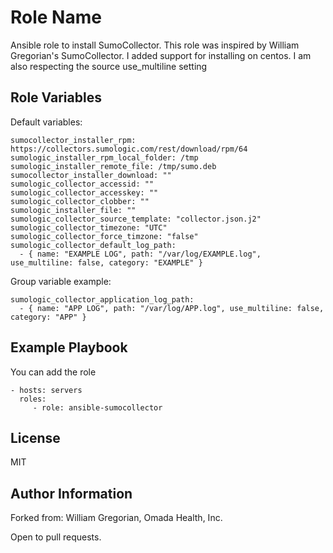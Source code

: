 Role Name
=========

Ansible role to install SumoCollector. This role was inspired by William Gregorian's SumoCollector.
I added support for installing on centos.
I am also respecting the source use_multiline setting

Role Variables
--------------

Default variables:

```
sumocollector_installer_rpm: https://collectors.sumologic.com/rest/download/rpm/64
sumologic_installer_rpm_local_folder: /tmp
sumologic_installer_remote_file: /tmp/sumo.deb
sumocollector_installer_download: ""
sumologic_collector_accessid: ""
sumologic_collector_accesskey: ""
sumologic_collector_clobber: ""
sumologic_installer_file: ""
sumologic_collector_source_template: "collector.json.j2"
sumologic_collector_timezone: "UTC"
sumologic_collector_force_timzone: "false"
sumologic_collector_default_log_path:
  - { name: "EXAMPLE LOG", path: "/var/log/EXAMPLE.log", use_multiline: false, category: "EXAMPLE" }
```

Group variable example:

```
sumologic_collector_application_log_path:
  - { name: "APP LOG", path: "/var/log/APP.log", use_multiline: false, category: "APP" }
```

Example Playbook
----------------

You can add the role

    - hosts: servers
      roles:
         - role: ansible-sumocollector

License
-------

MIT

Author Information
------------------
Forked from: William Gregorian, Omada Health, Inc. 


Open to pull requests.
